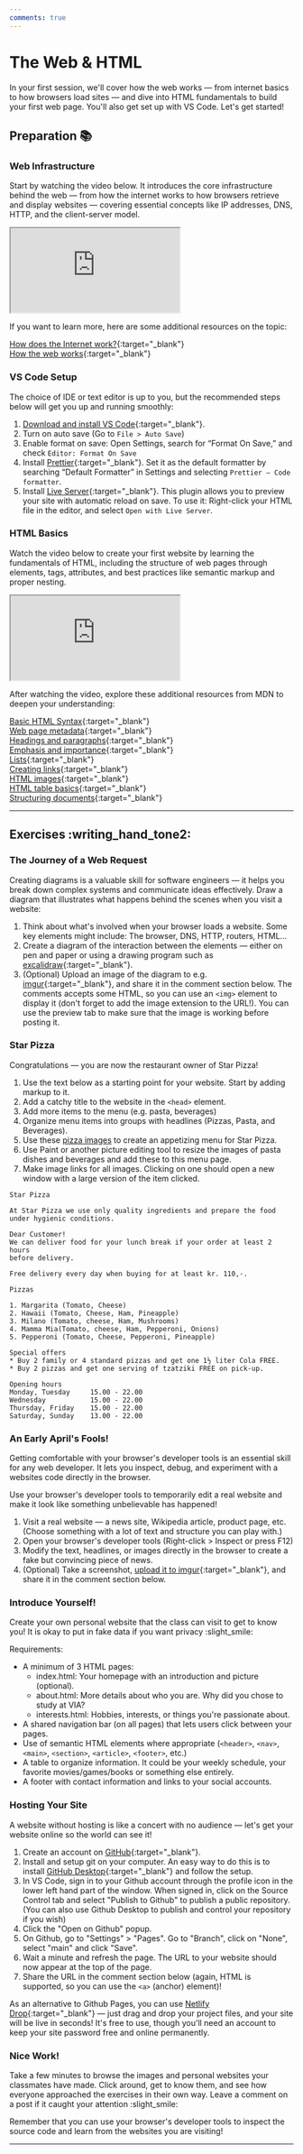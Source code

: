 ```yaml
---
comments: true
---
```


# The Web & HTML

In your first session, we'll cover how the web works — from internet basics to how browsers load sites — and dive into HTML fundamentals to build your first web page. You'll also get set up with VS Code. Let's get started!

## Preparation :books:

### Web Infrastructure

Start by watching the video below. It introduces the core infrastructure behind the web — from how the internet works to how browsers retrieve and display websites — covering essential concepts like IP addresses, DNS, HTTP, and the client-server model.

<iframe class="video" src="https://drive.google.com/file/d/1yZIrnc5s_JVPRzkFlq5-Nsv4iGTZjnDu/preview" allowfullscreen></iframe>

If you want to learn more, here are some additional resources on the topic:

[How does the Internet work?](https://developer.mozilla.org/en-US/docs/Learn_web_development/Howto/Web_mechanics/How_does_the_Internet_work){:target="\_blank"} <br>
[How the web works](https://developer.mozilla.org/en-US/docs/Learn_web_development/Getting_started/Web_standards/How_the_web_works){:target="\_blank"} <br>

### VS Code Setup

The choice of IDE or text editor is up to you, but the recommended steps below will get you up and running smoothly:

1. [Download and install VS Code](https://code.visualstudio.com){:target="\_blank"}.
2. Turn on auto save (Go to `File > Auto Save`)
3. Enable format on save: Open Settings, search for “Format On Save,” and check `Editor: Format On Save`
4. Install [Prettier](https://marketplace.visualstudio.com/items?itemName=esbenp.prettier-vscode){:target="\_blank"}. Set it as the default formatter by searching “Default Formatter” in Settings and selecting `Prettier — Code formatter`.
5. Install [Live Server](https://marketplace.visualstudio.com/items?itemName=ritwickdey.LiveServer){:target="\_blank"}. This plugin allows you to preview your site with automatic reload on save. To use it: Right-click your HTML file in the editor, and select `Open with Live Server`.

### HTML Basics

Watch the video below to create your first website by learning the fundamentals of HTML, including the structure of web pages through elements, tags, attributes, and best practices like semantic markup and proper nesting.

<iframe class="video" src="https://drive.google.com/file/d/1e__FNnjDuzckCgq9r8XrH_77ksOMImC5/preview" allowfullscreen></iframe>

After watching the video, explore these additional resources from MDN to deepen your understanding:

[Basic HTML Syntax](https://developer.mozilla.org/en-US/docs/Learn_web_development/Core/Structuring_content/Basic_HTML_syntax){:target="\_blank"} <br>
[Web page metadata](https://developer.mozilla.org/en-US/docs/Learn_web_development/Core/Structuring_content/Webpage_metadata){:target="\_blank"} <br>
[Headings and paragraphs](https://developer.mozilla.org/en-US/docs/Learn_web_development/Core/Structuring_content/Headings_and_paragraphs){:target="\_blank"} <br>
[Emphasis and importance](https://developer.mozilla.org/en-US/docs/Learn_web_development/Core/Structuring_content/Emphasis_and_importance){:target="\_blank"} <br>
[Lists](https://developer.mozilla.org/en-US/docs/Learn_web_development/Core/Structuring_content/Lists){:target="\_blank"} <br>
[Creating links](https://developer.mozilla.org/en-US/docs/Learn_web_development/Core/Structuring_content/Creating_links){:target="\_blank"} <br>
[HTML images](https://developer.mozilla.org/en-US/docs/Learn_web_development/Core/Structuring_content/HTML_images){:target="\_blank"} <br>
[HTML table basics](https://developer.mozilla.org/en-US/docs/Learn_web_development/Core/Structuring_content/HTML_table_basics){:target="\_blank"} <br>
[Structuring documents](https://developer.mozilla.org/en-US/docs/Learn_web_development/Core/Structuring_content/Structuring_documents){:target="\_blank"} <br>

---

## Exercises :writing_hand_tone2:


### The Journey of a Web Request

Creating diagrams is a valuable skill for software engineers — it helps you break down complex systems and communicate ideas effectively. Draw a diagram that illustrates what happens behind the scenes when you visit a website:

1. Think about what's involved when your browser loads a website. Some key elements might include: The browser, DNS, HTTP, routers, HTML...
2. Create a diagram of the interaction between the elements — either on pen and paper or using a drawing program such as [excalidraw](https://excalidraw.com/){:target="\_blank"}.
3. (Optional) Upload an image of the diagram to e.g. [imgur](https://imgur.com/upload){:target="\_blank"}, and share it in the comment section below. The comments accepts some HTML, so you can use an `<img>` element to display it (don't forget to add the image extension to the URL!). You can use the preview tab to make sure that the image is working before posting it.

### Star Pizza

Congratulations — you are now the restaurant owner of Star Pizza!

1. Use the text below as a starting point for your website. Start by adding markup to it.
2. Add a catchy title to the website in the `<head>` element.
3. Add more items to the menu (e.g. pasta, beverages)
4. Organize menu items into groups with headlines (Pizzas, Pasta, and Beverages).
5. Use these [pizza images](https://github.com/KasperKnop/WEB1/raw/refs/heads/main/resources/star-pizza-images.zip) to create an appetizing menu for Star Pizza.
6. Use Paint or another picture editing tool to resize the images of pasta dishes and beverages and add these to this menu page.
7. Make image links for all images. Clicking on one should open a new window with a large version of the item clicked.

```
Star Pizza

At Star Pizza we use only quality ingredients and prepare the food
under hygienic conditions.

Dear Customer!
We can deliver food for your lunch break if your order at least 2 hours
before delivery.

Free delivery every day when buying for at least kr. 110,-.

Pizzas

1. Margarita (Tomato, Cheese)
2. Hawaii (Tomato, Cheese, Ham, Pineapple)
3. Milano (Tomato, cheese, Ham, Mushrooms)
4. Mamma Mia(Tomato, cheese, Ham, Pepperoni, Onions)
5. Pepperoni (Tomato, Cheese, Pepperoni, Pineapple)

Special offers
* Buy 2 family or 4 standard pizzas and get one 1½ liter Cola FREE.
* Buy 2 pizzas and get one serving of tzatziki FREE on pick-up.

Opening hours
Monday, Tuesday     15.00 - 22.00
Wednesday           15.00 - 22.00
Thursday, Friday    15.00 - 22.00
Saturday, Sunday    13.00 - 22.00
```

### An Early April's Fools!

Getting comfortable with your browser's developer tools is an essential skill for any web developer. It lets you inspect, debug, and experiment with a websites code directly in the browser.

Use your browser's developer tools to temporarily edit a real website and make it look like something unbelievable has happened!

1. Visit a real website — a news site, Wikipedia article, product page, etc. (Choose something with a lot of text and structure you can play with.)
2. Open your browser's developer tools (Right-click > Inspect or press F12)
3. Modify the text, headlines, or images directly in the browser to create a fake but convincing piece of news.
4. (Optional) Take a screenshot, [upload it to imgur](https://imgur.com/upload){:target="\_blank"}, and share it in the comment section below.

### Introduce Yourself!

Create your own personal website that the class can visit to get to know you!  It is okay to put in fake data if you want privacy :slight_smile:

Requirements:

-   A minimum of 3 HTML pages:
    -   index.html: Your homepage with an introduction and picture (optional).
    -   about.html: More details about who you are. Why did you chose to study at VIA?
    -   interests.html: Hobbies, interests, or things you're passionate about.
-   A shared navigation bar (on all pages) that lets users click between your pages.
-   Use of semantic HTML elements where appropriate (`<header>`, `<nav>`, `<main>`, `<section>`, `<article>`, `<footer>`, etc.)
-   A table to organize information. It could be your weekly schedule, your favorite movies/games/books or something else entirely.
-   A footer with contact information and links to your social accounts.

### Hosting Your Site

A website without hosting is like a concert with no audience — let's get your website online so the world can see it!

1. Create an account on [GitHub](https://github.com/signup){:target="\_blank"}.
2. Install and setup git on your computer. An easy way to do this is to install [GitHub Desktop](https://desktop.github.com/download/){:target="\_blank"} and follow the setup.
3. In VS Code, sign in to your Github account through the profile icon in the lower left hand part of the window. When signed in, click on the Source Control tab and select "Publish to Github" to publish a public repository. (You can also use Github Desktop to publish and control your repository if you wish)
4. Click the "Open on Github" popup.
5. On Github, go to "Settings" > "Pages". Go to "Branch", click on "None", select "main" and click "Save".
5. Wait a minute and refresh the page. The URL to your website should now appear at the top of the page.
7. Share the URL in the comment section below (again, HTML is supported, so you can use the `<a>` (anchor) element)!

As an alternative to Github Pages, you can use [Netlify Drop](https://app.netlify.com/drop){:target="\_blank"} — just drag and drop your project files, and your site will be live in seconds! It's free to use, though you'll need an account to keep your site password free and online permanently.

### Nice Work!

Take a few minutes to browse the images and personal websites your classmates have made. Click around, get to know them, and see how everyone approached the exercises in their own way. Leave a comment on a post if it caught your attention :slight_smile:

Remember that you can use your browser's developer tools to inspect the source code and learn from the websites you are visiting!

---
